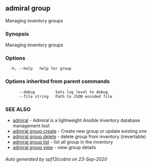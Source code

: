 ## admiral group

Managing inventory groups

### Synopsis

Managing inventory groups

### Options

```
  -h, --help   help for group
```

### Options inherited from parent commands

```
      --debug         Sets log level to debug
      --file string   Path to JSON encoded file
```

### SEE ALSO

* [admiral](admiral.md)	 - Admiral is a lightweight Ansible inventory database management tool
* [admiral group create](admiral_group_create.md)	 - Create new group or update existing one
* [admiral group delete](admiral_group_delete.md)	 - delete group from inventory (irevertable)
* [admiral group list](admiral_group_list.md)	 - list all group in the inventory
* [admiral group view](admiral_group_view.md)	 - view group details

###### Auto generated by spf13/cobra on 23-Sep-2020
